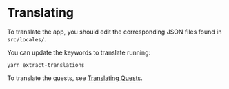 # Translating

To translate the app, you should edit the corresponding JSON files
found in `src/locales/`.

You can update the keywords to translate running:

    yarn extract-translations

To translate the quests, see [Translating
Quests](./WritingQuests.md#translating-quests).
